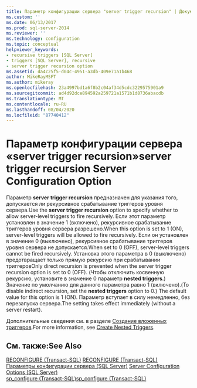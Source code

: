 ```yaml
---
title: Параметр конфигурации сервера "server trigger recursion" | Документы Майкрософт
ms.custom: ''
ms.date: 06/13/2017
ms.prod: sql-server-2014
ms.reviewer: ''
ms.technology: configuration
ms.topic: conceptual
helpviewer_keywords:
- recursive triggers [SQL Server]
- triggers [SQL Server], recursive
- server trigger recursion option
ms.assetid: da4c25f5-d04c-4951-a3db-409e71a1b468
author: MikeRayMSFT
ms.author: mikeray
ms.openlocfilehash: 23a4997bd1a6f8b2c04af34d5cdc3229575901a9
ms.sourcegitcommit: ad4d92dce894592a259721a1571b1d8736abacdb
ms.translationtype: MT
ms.contentlocale: ru-RU
ms.lasthandoff: 08/04/2020
ms.locfileid: "87740412"
---
```

# <a name="server-trigger-recursion-server-configuration-option"></a><span data-ttu-id="6b448-102">Параметр конфигурации сервера «server trigger recursion»</span><span class="sxs-lookup"><span data-stu-id="6b448-102">server trigger recursion Server Configuration Option</span></span>
  <span data-ttu-id="6b448-103">Параметр **server trigger recursion** предназначен для указания того, допускается ли рекурсивное срабатывание триггеров уровня сервера.</span><span class="sxs-lookup"><span data-stu-id="6b448-103">Use the **server trigger recursion** option to specify whether to allow server-level triggers to fire recursively.</span></span> <span data-ttu-id="6b448-104">Если этот параметр установлен в значение 1 (включено), рекурсивное срабатывание триггеров уровня сервера разрешено.</span><span class="sxs-lookup"><span data-stu-id="6b448-104">When this option is set to 1 (ON), server-level triggers will be allowed to fire recursively.</span></span> <span data-ttu-id="6b448-105">Если он установлен в значение 0 (выключено), рекурсивное срабатывание триггеров уровня сервера не допускается.</span><span class="sxs-lookup"><span data-stu-id="6b448-105">When set to 0 (OFF), server-level triggers cannot be fired recursively.</span></span> <span data-ttu-id="6b448-106">Установка этого параметра в 0 (выключено) предотвращает только прямую рекурсию при срабатывании триггеров</span><span class="sxs-lookup"><span data-stu-id="6b448-106">Only direct recursion is prevented when the server trigger recursion option is set to 0 (OFF).</span></span> <span data-ttu-id="6b448-107">(Чтобы отключить косвенную рекурсию, установите в значение 0 параметр **nested triggers**.) Значение по умолчанию для данного параметра равно 1 (включено).</span><span class="sxs-lookup"><span data-stu-id="6b448-107">(To disable indirect recursion, set the **nested triggers** option to 0.) The default value for this option is 1 (ON).</span></span> <span data-ttu-id="6b448-108">Параметр вступает в силу немедленно, без перезапуска сервера.</span><span class="sxs-lookup"><span data-stu-id="6b448-108">The setting takes effect immediately (without a server restart).</span></span>  
  
 <span data-ttu-id="6b448-109">Дополнительные сведения см. в разделе [Создание вложенных триггеров](../../relational-databases/triggers/create-nested-triggers.md).</span><span class="sxs-lookup"><span data-stu-id="6b448-109">For more information, see [Create Nested Triggers](../../relational-databases/triggers/create-nested-triggers.md).</span></span>  
  
## <a name="see-also"></a><span data-ttu-id="6b448-110">См. также:</span><span class="sxs-lookup"><span data-stu-id="6b448-110">See Also</span></span>  
 <span data-ttu-id="6b448-111">[RECONFIGURE (Transact-SQL)](/sql/t-sql/language-elements/reconfigure-transact-sql) </span><span class="sxs-lookup"><span data-stu-id="6b448-111">[RECONFIGURE &#40;Transact-SQL&#41;](/sql/t-sql/language-elements/reconfigure-transact-sql) </span></span>  
 <span data-ttu-id="6b448-112">[Параметры конфигурации сервера (SQL Server)](server-configuration-options-sql-server.md) </span><span class="sxs-lookup"><span data-stu-id="6b448-112">[Server Configuration Options &#40;SQL Server&#41;](server-configuration-options-sql-server.md) </span></span>  
 [<span data-ttu-id="6b448-113">sp_configure (Transact-SQL)</span><span class="sxs-lookup"><span data-stu-id="6b448-113">sp_configure &#40;Transact-SQL&#41;</span></span>](/sql/relational-databases/system-stored-procedures/sp-configure-transact-sql)  
  
  
